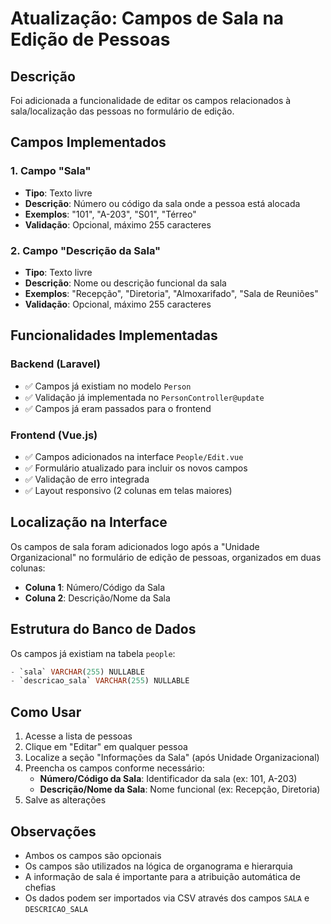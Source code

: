 # Atualização: Campos de Sala na Edição de Pessoas

## Descrição
Foi adicionada a funcionalidade de editar os campos relacionados à sala/localização das pessoas no formulário de edição.

## Campos Implementados

### 1. Campo "Sala"
- **Tipo**: Texto livre
- **Descrição**: Número ou código da sala onde a pessoa está alocada
- **Exemplos**: "101", "A-203", "S01", "Térreo"
- **Validação**: Opcional, máximo 255 caracteres

### 2. Campo "Descrição da Sala" 
- **Tipo**: Texto livre
- **Descrição**: Nome ou descrição funcional da sala
- **Exemplos**: "Recepção", "Diretoria", "Almoxarifado", "Sala de Reuniões"
- **Validação**: Opcional, máximo 255 caracteres

## Funcionalidades Implementadas

### Backend (Laravel)
- ✅ Campos já existiam no modelo `Person`
- ✅ Validação já implementada no `PersonController@update`
- ✅ Campos já eram passados para o frontend

### Frontend (Vue.js)
- ✅ Campos adicionados na interface `People/Edit.vue`
- ✅ Formulário atualizado para incluir os novos campos
- ✅ Validação de erro integrada
- ✅ Layout responsivo (2 colunas em telas maiores)

## Localização na Interface

Os campos de sala foram adicionados logo após a "Unidade Organizacional" no formulário de edição de pessoas, organizados em duas colunas:
- **Coluna 1**: Número/Código da Sala
- **Coluna 2**: Descrição/Nome da Sala

## Estrutura do Banco de Dados

Os campos já existiam na tabela `people`:
```sql
- `sala` VARCHAR(255) NULLABLE
- `descricao_sala` VARCHAR(255) NULLABLE
```

## Como Usar

1. Acesse a lista de pessoas
2. Clique em "Editar" em qualquer pessoa
3. Localize a seção "Informações da Sala" (após Unidade Organizacional)
4. Preencha os campos conforme necessário:
   - **Número/Código da Sala**: Identificador da sala (ex: 101, A-203)
   - **Descrição/Nome da Sala**: Nome funcional (ex: Recepção, Diretoria)
5. Salve as alterações

## Observações

- Ambos os campos são opcionais
- Os campos são utilizados na lógica de organograma e hierarquia
- A informação de sala é importante para a atribuição automática de chefias
- Os dados podem ser importados via CSV através dos campos `SALA` e `DESCRICAO_SALA`
